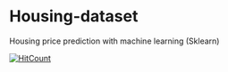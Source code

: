 # Housing-dataset
Housing price prediction with machine learning (Sklearn)


[![HitCount](http://hits.dwyl.com/Vivek2509/Housing-dataset.svg)](http://hits.dwyl.com/Vivek2509/Housing-dataset)
